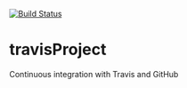 [![Build Status](https://travis-ci.org/dntmartins/travisProject.svg?branch=master)](https://travis-ci.org/dntmartins/travisProject)
# travisProject
Continuous integration with Travis and GitHub